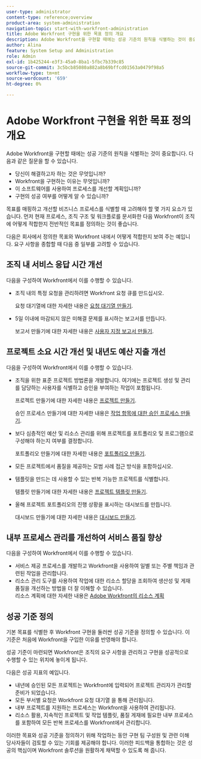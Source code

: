 ```yaml
---
user-type: administrator
content-type: reference;overview
product-area: system-administration
navigation-topic: start-with-workfront-administration
title: Adobe Workfront 구현을 위한 목표 정의 개요
description: Adobe Workfront을 구현할 때에는 성공 기준의 원칙을 식별하는 것이 중요합니다. 먼저 현재 프로세스, 조직 구조 및 워크플로를 문서화한 다음 Workfront이 조직에 어떻게 적합한지 전반적인 목표를 정의하는 것이 좋습니다.
author: Alina
feature: System Setup and Administration
role: Admin
exl-id: 1b425244-e3f3-45a0-8ba1-5fbc7b339c85
source-git-commit: 3c5bcb85080a882a8b69bffcd01563a0479f98a5
workflow-type: tm+mt
source-wordcount: '659'
ht-degree: 0%

---
```


# Adobe Workfront 구현을 위한 목표 정의 개요

Adobe Workfront을 구현할 때에는 성공 기준의 원칙을 식별하는 것이 중요합니다. 다음과 같은 질문을 할 수 있습니다.

* 당신이 해결하고자 하는 것은 무엇입니까?
* Workfront을 구현하는 이유는 무엇입니까?
* 이 소프트웨어를 사용하여 프로세스를 개선할 계획입니까?
* 구현의 성공 여부를 어떻게 알 수 있습니까?

목표를 매핑하고 개선할 비즈니스 프로세스를 식별할 때 고려해야 할 몇 가지 요소가 있습니다. 먼저 현재 프로세스, 조직 구조 및 워크플로를 문서화한 다음 Workfront이 조직에 어떻게 적합한지 전반적인 목표를 정의하는 것이 좋습니다.

다음은 회사에서 정의한 목표와 Workfront 내에서 어떻게 적합한지 보여 주는 예입니다. 요구 사항을 종합할 때 다음 중 일부를 고려할 수 있습니다.

## 조직 내 서비스 응답 시간 개선

다음을 구성하여 Workfront에서 이를 수행할 수 있습니다.

* 조직 내의 특정 요청을 관리하려면 Workfront 요청 큐를 만드십시오.

  요청 대기열에 대한 자세한 내용은 [요청 대기열 만들기](../../manage-work/requests/create-and-manage-request-queues/create-request-queue.md).

* 5일 이내에 마감되지 않은 미해결 문제를 표시하는 보고서를 만듭니다.

  보고서 만들기에 대한 자세한 내용은 [사용자 지정 보고서 만들기](../../reports-and-dashboards/reports/creating-and-managing-reports/create-custom-report.md).

## 프로젝트 소요 시간 개선 및 내년도 예산 지출 개선

다음을 구성하여 Workfront에서 이를 수행할 수 있습니다.

* 조직을 위한 표준 프로젝트 방법론을 개발합니다. 여기에는 프로젝트 생성 및 관리를 담당하는 사용자를 식별하고 승인을 부여하는 작업이 포함됩니다.

  프로젝트 만들기에 대한 자세한 내용은 [프로젝트 만들기](../../manage-work/projects/create-projects/create-project.md).

  승인 프로세스 만들기에 대한 자세한 내용은 [작업 항목에 대한 승인 프로세스 만들기](../../administration-and-setup/customize-workfront/configure-approval-milestone-processes/create-approval-processes.md).

* 보다 심층적인 예산 및 리소스 관리를 위해 프로젝트를 포트폴리오 및 프로그램으로 구성해야 하는지 여부를 결정합니다.

  포트폴리오 만들기에 대한 자세한 내용은 [포트폴리오 만들기](../../manage-work/portfolios/create-and-manage-portfolios/create-portfolios.md).

* 모든 프로젝트에서 품질을 제공하는 모범 사례 접근 방식을 포함하십시오.
* 템플릿을 만드는 데 사용할 수 있는 반복 가능한 프로젝트를 식별합니다.

  템플릿 만들기에 대한 자세한 내용은 [프로젝트 템플릿 만들기](../../manage-work/projects/create-and-manage-templates/create-template.md).

* 올해 프로젝트 포트폴리오의 진행 상황을 표시하는 대시보드를 만듭니다.

  대시보드 만들기에 대한 자세한 내용은 [대시보드 만들기](../../reports-and-dashboards/dashboards/creating-and-managing-dashboards/create-dashboard.md).

## 내부 프로세스 관리를 개선하여 서비스 품질 향상

다음을 구성하여 Workfront에서 이를 수행할 수 있습니다.

* 서비스 제공 프로세스를 개발하고 Workfront을 사용하여 일별 또는 주별 책임과 관련된 작업을 관리합니다.
* 리소스 관리 도구를 사용하여 작업에 대한 리소스 할당을 조회하여 생산성 및 게재 품질을 개선하는 방법을 더 잘 이해할 수 있습니다.\
  리소스 계획에 대한 자세한 내용은 [Adobe Workfront의 리소스 계획](../../resource-mgmt/resource-planning/resource-planning-overview.md)

## 성공 기준 정의

기본 목표를 식별한 후 Workfront 구현을 둘러싼 성공 기준을 정의할 수 있습니다. 이 기준은 처음에 Workfront을 구입한 이유를 반영해야 합니다.

성공 기준이 마련되면 Workfront은 조직의 요구 사항을 관리하고 구현을 성공적으로 수행할 수 있는 위치에 놓이게 됩니다.

다음은 성공 지표의 예입니다.

* 내년에 승인된 모든 프로젝트는 Workfront에 입력되어 프로젝트 관리자가 관리할 준비가 되었습니다.
* 모든 부서별 요청은 Workfront 요청 대기열 을 통해 관리됩니다.
* 내부 프로젝트를 지원하는 프로세스는 Workfront을 사용하여 관리됩니다.
* 리소스 활용, 지속적인 프로젝트 및 작업 템플릿, 품질 게재에 필요한 내부 프로세스를 포함하여 모든 반복 프로세스를 Workfront에서 관리합니다.

이러한 목표와 성공 기준을 정의하기 위해 작업하는 동안 구현 팀 구성원 및 관련 이해 당사자들이 검토할 수 있는 기회를 제공해야 합니다. 이러한 피드백을 통합하는 것은 성공의 핵심이며 Workfront 솔루션을 원활하게 채택할 수 있도록 해 줍니다.
